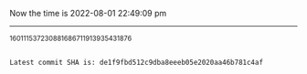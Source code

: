 Now the time is 2022-08-01 22:49:09 pm

---

<small>160111537230881686711913935431876</small>

```txt

Latest commit SHA is: de1f9fbd512c9dba8eeeb05e2020aa46b781c4af
```
